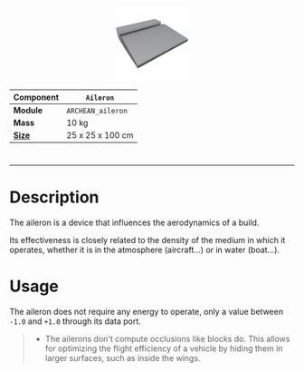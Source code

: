 <p align="center">
  <img src="Aileron.png" />
</p>

|Component|`Aileron`|
|---|---|
|**Module**|`ARCHEAN_aileron`|
|**Mass**|10 kg|
|[**Size**](# "Based on the component's occupancy in a fixed 25cm grid.")|25 x 25 x 100 cm|
#
---

# Description
The aileron is a device that influences the aerodynamics of a build.

Its effectiveness is closely related to the density of the medium in which it operates, whether it is in the atmosphere (aircraft...) or in water (boat...).

# Usage
The aileron does not require any energy to operate, only a value between `-1.0` and `+1.0` through its data port.

>- The ailerons don't compute occlusions like blocks do. This allows for optimizing the flight efficiency of a vehicle by hiding them in larger surfaces, such as inside the wings.
